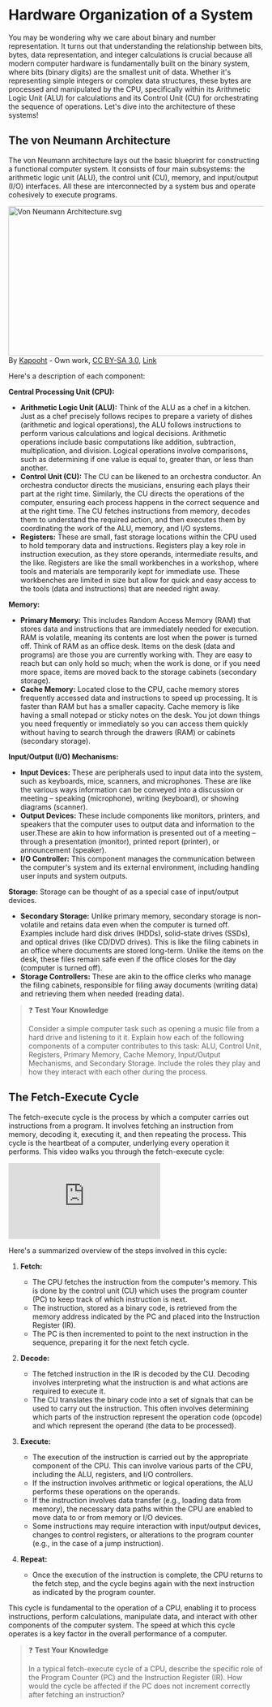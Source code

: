 # Hardware Organization of a System

You may be wondering why we care about binary and number representation.  It turns out that understanding the
relationship between bits, bytes, data representation, and integer calculations is crucial because all modern computer
hardware is fundamentally built on the binary system, where bits (binary digits) are the smallest unit of data.  Whether
it's representing simple integers or complex data structures, these bytes are processed and manipulated by the CPU,
specifically within its Arithmetic Logic Unit (ALU) for calculations and its Control Unit (CU) for orchestrating the
sequence of operations. Let's dive into the architecture of these systems!

## The von Neumann Architecture

The von Neumann architecture lays out the basic blueprint for constructing a functional computer system. It consists of
four main subsystems: the arithmetic logic unit (ALU), the control unit (CU), memory, and input/output (I/O) interfaces.
All these are interconnected by a system bus and operate cohesively to execute programs.

<div class="embed"><a href="https://commons.wikimedia.org/wiki/File:Von_Neumann_Architecture.svg#/media/File:Von_Neumann_Architecture.svg"><img src="https://upload.wikimedia.org/wikipedia/commons/e/e5/Von_Neumann_Architecture.svg" alt="Von Neumann Architecture.svg" height="295" width="510"></a><br>By <a href="//commons.wikimedia.org/w/index.php?title=User:Kapooht&amp;amp;action=edit&amp;amp;redlink=1" class="new" title="User:Kapooht (page does not exist)">Kapooht</a> - <span class="int-own-work" lang="en">Own work</span>, <a href="https://creativecommons.org/licenses/by-sa/3.0" title="Creative Commons Attribution-Share Alike 3.0">CC BY-SA 3.0</a>, <a href="https://commons.wikimedia.org/w/index.php?curid=25789639">Link</a></div>

Here's a description of each component:

**Central Processing Unit (CPU):**

- **Arithmetic Logic Unit (ALU):** Think of the ALU as a chef in a kitchen. Just as a chef precisely follows recipes
  to prepare a variety of dishes (arithmetic and logical operations), the ALU follows instructions to perform various
  calculations and logical decisions. Arithmetic operations include basic computations like addition, subtraction,
  multiplication, and division. Logical operations involve comparisons, such as determining if one value is equal to,
  greater than, or less than another.
- **Control Unit (CU):** The CU can be likened to an orchestra conductor. An orchestra conductor directs the
  musicians, ensuring each plays their part at the right time. Similarly, the CU directs the operations of the
  computer, ensuring each process happens in the correct sequence and at the right time. The CU fetches instructions
  from memory, decodes them to understand the required action, and then executes them by coordinating the work of the
  ALU, memory, and I/O systems.
- **Registers:** These are small, fast storage locations within the CPU used to hold temporary data and instructions.
  Registers play a key role in instruction execution, as they store operands, intermediate results, and the like.
  Registers are like the small workbenches in a workshop, where tools and materials are temporarily kept for
  immediate use. These workbenches are limited in size but allow for quick and easy access to the tools (data and
  instructions) that are needed right away.

**Memory:**

- **Primary Memory:** This includes Random Access Memory (RAM) that stores data and instructions that are immediately
  needed for execution. RAM is volatile, meaning its contents are lost when the power is turned off. Think of RAM as
  an office desk. Items on the desk (data and programs) are those you are currently working with. They are easy to
  reach but can only hold so much; when the work is done, or if you need more space, items are moved back to the
  storage cabinets (secondary storage).
- **Cache Memory:** Located close to the CPU, cache memory stores frequently accessed data and instructions to speed
  up processing. It is faster than RAM but has a smaller capacity. Cache memory is like having a small notepad or
  sticky notes on the desk. You jot down things you need frequently or immediately so you can access them quickly
  without having to search through the drawers (RAM) or cabinets (secondary storage).

**Input/Output (I/O) Mechanisms:**

- **Input Devices:** These are peripherals used to input data into the system, such as keyboards, mice, scanners, and
  microphones. These are like the various ways information can be conveyed into a discussion or meeting – speaking
  (microphone), writing (keyboard), or showing diagrams (scanner).
- **Output Devices:** These include components like monitors, printers, and speakers that the computer uses to output
  data and information to the user.These are akin to how information is presented out of a meeting – through a
  presentation (monitor), printed report (printer), or announcement (speaker).
- **I/O Controller:** This component manages the communication between the computer's system and its external
  environment, including handling user inputs and system outputs.

**Storage:** Storage can be thought of as a special case of input/output devices.

- **Secondary Storage:** Unlike primary memory, secondary storage is non-volatile and retains data even when the
 computer is turned off. Examples include hard disk drives (HDDs), solid-state drives (SSDs), and optical drives
 (like CD/DVD drives). This is like the filing cabinets in an office where documents are stored long-term. Unlike
 the items on the desk, these files remain safe even if the office closes for the day (computer is turned off).
- **Storage Controllers:** These are akin to the office clerks who manage the filing cabinets, responsible for filing
 away documents (writing data) and retrieving them when needed (reading data).

> ❓ **Test Your Knowledge**
>
> Consider a simple computer task such as opening a music file from a hard drive and listening to it it. Explain how
> each of the following components of a computer contributes to this task: ALU, Control Unit, Registers, Primary Memory,
> Cache Memory, Input/Output Mechanisms, and Secondary Storage. Include the roles they play and how they interact with
> each other during the process.

## The Fetch-Execute Cycle

The fetch-execute cycle is the process by which a computer carries out instructions from a program. It involves fetching
an instruction from memory, decoding it, executing it, and then repeating the process. This cycle is the heartbeat of a
computer, underlying every operation it performs.  This video walks you through the fetch-execute cycle:

<div class="embed"><iframe src="https://www.youtube-nocookie.com/embed/Z5JC9Ve1sfI?si=xaS63njnWEjpWoId?start=0&end=415" title="The Fetch-Execute Cycle" frameborder="0" allow="accelerometer; autoplay; clipboard-write; encrypted-media; gyroscope; picture-in-picture" allowfullscreen></iframe></div>

Here's a summarized overview of the steps involved in this cycle:

1. **Fetch:**
   - The CPU fetches the instruction from the computer's memory. This is done by the control unit (CU) which uses the
     program counter (PC) to keep track of which instruction is next.
   - The instruction, stored as a binary code, is retrieved from the memory address indicated by the PC and placed into
     the Instruction Register (IR).
   - The PC is then incremented to point to the next instruction in the sequence, preparing it for the next fetch cycle.

2. **Decode:**
   - The fetched instruction in the IR is decoded by the CU. Decoding involves interpreting what the instruction is and
     what actions are required to execute it.
   - The CU translates the binary code into a set of signals that can be used to carry out the instruction. This often
     involves determining which parts of the instruction represent the operation code (opcode) and which represent the
     operand (the data to be processed).

3. **Execute:**
   - The execution of the instruction is carried out by the appropriate component of the CPU. This can involve various
     parts of the CPU, including the ALU, registers, and I/O controllers.
   - If the instruction involves arithmetic or logical operations, the ALU performs these operations on the operands.
   - If the instruction involves data transfer (e.g., loading data from memory), the necessary data paths within the CPU
     are enabled to move data to or from memory or I/O devices.
   - Some instructions may require interaction with input/output devices, changes to control registers, or alterations
     to the program counter (e.g., in the case of a jump instruction).

4. **Repeat:**
   - Once the execution of the instruction is complete, the CPU returns to the fetch step, and the cycle begins again
     with the next instruction as indicated by the program counter.

This cycle is fundamental to the operation of a CPU, enabling it to process instructions, perform calculations,
manipulate data, and interact with other components of the computer system. The speed at which this cycle operates is a
key factor in the overall performance of a computer.

> ❓ **Test Your Knowledge**
>
> In a typical fetch-execute cycle of a CPU, describe the specific role of the Program Counter (PC) and the Instruction
> Register (IR). How would the cycle be affected if the PC does not increment correctly after fetching an instruction?
